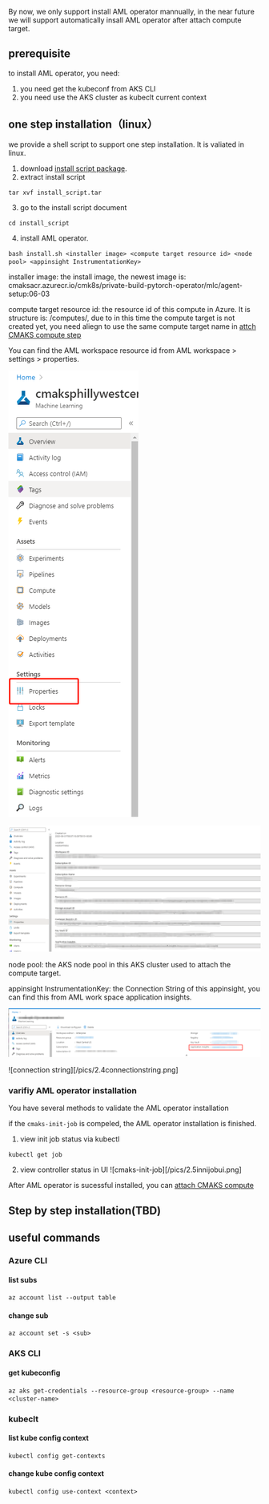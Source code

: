 By now, we only support install AML operator mannually, in the near future we will support automatically insall AML operator after attach compute target.
## prerequisite
to install AML operator, you need:
1. you need get the kubeconf from AKS CLI
2. you need use the AKS cluster as kubeclt current context

## one step installation（linux）
we provide a shell script to support one step installation. It is valiated in linux.
1. download [install script package](/files/install_script.tar).
2. extract install script
```
tar xvf install_script.tar
```
3. go to the install script document
```
cd install_script
```
4. install AML operator.
```
bash install.sh <installer image> <compute target resource id> <node pool> <appinsight InstrumentationKey>
```
installer image: the install image, the newest image is: cmaksacr.azurecr.io/cmk8s/private-build-pytorch-operator/mlc/agent-setup:06-03

compute target resource id: the resource id of this compute in Azure. It is structure is: <AML workspace resource id>/computes/<compute name>, due to in this time the compute target is not created yet, you need aliegn to use the same compute target name in [attch CMAKS compute step](https://github.com/Azure/CMK8s-private-review-doc/blob/master/docs/4.%20attach%20compute.markdown)

You can find the AML workspace resource id from AML workspace > settings > properties.

![workspace resoure id](/pics/2.1workspaceresourceid.png)

![workspace resoure id](/pics/2.2workspaceresourceid.png)

node pool: the AKS node pool in this AKS cluster used to attach the compute target.

appinsight InstrumentationKey: the Connection String of this appinsight, you can find this from AML work space application insights.

![application insights](/pics/2.3applicationinsights.png)

![connection string][/pics/2.4connectionstring.png]

### varifiy AML operator installation

You have several methods to validate the AML operator installation

if the `cmaks-init-job` is compeled, the AML operator installation is finished.

1. view init job status via kubectl

```
kubectl get job
```

2. view controller status in UI
![cmaks-init-job][/pics/2.5innijobui.png]

After AML operator is sucessful installed, you can [attach CMAKS compute]()

## Step by step installation(TBD)

## useful commands

### Azure CLI

#### list subs
```
az account list --output table
```
#### change sub
```
az account set -s <sub>
```
### AKS CLI
#### get kubeconfig
```
az aks get-credentials --resource-group <resource-group> --name <cluster-name>
```
### kubeclt
#### list kube config context
```
kubectl config get-contexts
```
#### change kube config context
```
kubectl config use-context <context>
```